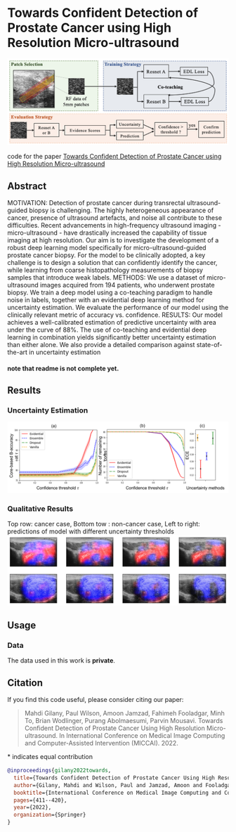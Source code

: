 Towards Confident Detection of Prostate Cancer using High Resolution Micro-ultrasound
============================================
![](images/model.png)

code for the paper [Towards Confident Detection of Prostate Cancer using High Resolution Micro-ultrasound](https://arxiv.org/pdf/2207.10485.pdf)

## Abstract
MOTIVATION: Detection of prostate cancer during transrectal ultrasound-guided biopsy is challenging. The highly heterogeneous appearance of cancer, presence of ultrasound artefacts, and noise
all contribute to these difficulties. Recent advancements in high-frequency
ultrasound imaging - micro-ultrasound - have drastically increased the
capability of tissue imaging at high resolution. Our aim is to investigate the development of a robust deep learning model specifically for
micro-ultrasound-guided prostate cancer biopsy. For the model to be
clinically adopted, a key challenge is to design a solution that can confidently identify the cancer, while learning from coarse histopathology
measurements of biopsy samples that introduce weak labels. METHODS: We use a dataset of micro-ultrasound images acquired from 194
patients, who underwent prostate biopsy. We train a deep model using a
co-teaching paradigm to handle noise in labels, together with an evidential deep learning method for uncertainty estimation. We evaluate the
performance of our model using the clinically relevant metric of accuracy
vs. confidence. RESULTS: Our model achieves a well-calibrated estimation of predictive uncertainty with area under the curve of 88%. The use
of co-teaching and evidential deep learning in combination yields significantly better uncertainty estimation than either alone. We also provide
a detailed comparison against state-of-the-art in uncertainty estimation
#### note that readme is not complete yet.

## Results
### Uncertainty Estimation
![](images/all_plt.PNG)
### Qualitative Results
Top row: cancer case, Bottom tow : non-cancer case, Left to right: predictions of model with different uncertainty thresholds
![](images/heatmaps_1.png)
## Usage

### Data

The data used in this work is **private**.

## Citation

If you find this code useful, please consider citing our paper:

> Mahdi Gilany, Paul Wilson, Amoon Jamzad, Fahimeh Fooladgar, Minh To, Brian Wodlinger, Purang Abolmaesumi, Parvin Mousavi. Towards Confident Detection of Prostate Cancer Using High Resolution Micro-ultrasound. In International Conference on Medical Image Computing and Computer-Assisted Intervention (MICCAI). 2022. 

\* indicates equal contribution

```bibtex
@inproceedings{gilany2022towards,
  title={Towards Confident Detection of Prostate Cancer Using High Resolution Micro-ultrasound},
  author={Gilany, Mahdi and Wilson, Paul and Jamzad, Amoon and Fooladgar, Fahimeh and To, Minh Nguyen Nhat and Wodlinger, Brian and Abolmaesumi, Purang and Mousavi, Parvin},
  booktitle={International Conference on Medical Image Computing and Computer-Assisted Intervention},
  pages={411--420},
  year={2022},
  organization={Springer}
}
```
